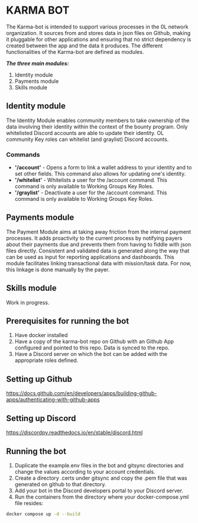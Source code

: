 # **KARMA BOT**
The Karma-bot is intended to support various processes in the 0L network organization. It sources from and stores data in json files on Github, making it pluggable for other applications and ensuring that no strict dependency is created between the app and the data it produces. The different functionalities of the Karma-bot are defined as modules.

***The three main modules:***
1. Identity module
2. Payments module
3. Skills module

## **Identity module**
The Identity Module enables community members to take ownership of the data involving their identity within the context of the bounty program. Only whitelisted Discord accounts are able to update their identity. OL community Key roles can whitelist (and graylist) Discord accounts.
### **Commands**
- **'/account'** - Opens a form to link a wallet address to your identity and to set other fields. This command also allows for updating one's identity.
- **'/whitelist'** - Whitelists a user for the /account command. This command is only available to Working Groups Key Roles.
- **'/graylist'** - Deactivate a user for the /account command. This command is only available to Working Groups Key Roles.
## **Payments module**
The Payment Module aims at taking away friction from the internal payment processes. It adds proactivity to the current process by notifying payers about their payments due and prevents them from having to fiddle with json files directly. Consistent and validated data is generated along the way that can be used as input for reporting applications and dashboards. This module facilitates linking transactional data with mission/task data. For now, this linkage is done manually by the payer.
## **Skills module**
Work in progress.

## **Prerequisites for running the bot**
1. Have docker installed
2. Have a copy of the karma-bot repo on Github with an Github App configured and pointed to this repo. Data is synced to the repo.
3. Have a Discord server on which the bot can be added with the appropriate roles defined.

## **Setting up Github**
https://docs.github.com/en/developers/apps/building-github-apps/authenticating-with-github-apps

## **Setting up Discord**
https://discordpy.readthedocs.io/en/stable/discord.html
## **Running the bot**
1. Duplicate the example.env files in the bot and gitsync directories and change the values according to your account credentials.
2. Create a directory .certs under gitsync and copy the .pem file that was generated on github to that directory.
3. Add your bot in the Discord developers portal to your Discord server.
4. Run the containers from the directory where your docker-compose.yml file resides:
```bash
docker compose up -d --build
```

